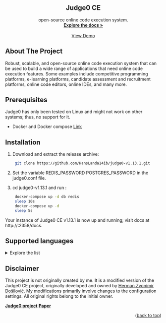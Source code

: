 <a name="readme-top"></a>

<!-- PROJECT LOGO -->
<br />
<div align="center">
  <h2 align="center">Judge0 CE</h2>

  <p align="center">
   open-source online code execution system.
    <br />
    <a href="https://ce.judge0.com/"><strong>Explore the docs »</strong></a>
    <br />
    <br />
    <a href="https://ide.judge0.com/">View Demo</a>

  </p>
</div>


<!-- ABOUT THE PROJECT -->
## About The Project
Robust, scalable, and open-source online code execution system that can be used to build a wide range of applications that need online code execution features. Some examples include competitive programming platforms, e-learning platforms, candidate assessment and recruitment platforms, online code editors, online IDEs, and many more.


## Prerequisites

Judge0 has only been tested on Linux and might not work on other systems; thus, no support for it.

* Docker and Docker compose [Link](https://docs.docker.com/compose/install/)
 

## Installation

1. Download and extract the release archive:
   ```sh
    git clone https://github.com/HansLanda14ib/judge0-v1.13.1.git
    ```
2. Set the variable REDIS_PASSWORD POSTGRES_PASSWORD in the judge0.conf file.

3. cd judge0-v1.13.1 and run :
   ```sh
    docker-compose up -d db redis
    sleep 10s
    docker-compose up -d
    sleep 5s
    ```

Your instance of Judge0 CE v1.13.1 is now up and running; visit docs at http://<IP ADDRESS OF YOUR SERVER>:2358/docs.



<!-- USAGE EXAMPLES -->
## Supported languages

<details>
  <summary>Explore the list</summary>

| ID            | Language      |
| ------------- | ------------- |
| 62            | Java          |
| 70            | Python        |
| 62            | Java          |
| 70            | Python        |
| 62            | Java          |
| 70            | Python        |
| 62            | Java          |
| 70            | Python        |
| 62            | Java          |
| 70            | Python        |
| 62            | Java          |
| 70            | Python        |
| 62            | Java          |
| 70            | Python        |
| 62            | Java          |
| 70            | Python        |
| 62            | Java          |
| 70            | Python        |


</details>


## Disclaimer

This project is not originally created by me. It is a modified version of the Judge0 CE project, originally developed and owned by [Herman Zvonimir Došilović](https://github.com/hermanzdosilovic). My modifications primarily involve changes to the configuration settings. All original rights belong to the initial owner.

<a href="https://judge0.com/#clients"><strong>Judge0 project</strong></a>
<a href="https://scholar.google.com/scholar?q=10.23919%2FMIPRO48935.2020.9245310"><strong>Paper</strong></a>

<p align="right">(<a href="#readme-top">back to top</a>)</p>


